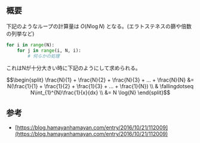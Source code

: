 ## 概要

下記のようなループの計算量は $O(N \log N)$ となる。(エラトステネスの篩や倍数の列挙など)
```Python
for i in range(N):
	for j in range(i, N, i):
		# 何らかの処理
```

これはNが十分大きい時に下記のようにして求められる。

$$\begin{split}
\frac{N}{1} + \frac{N}{2} + \frac{N}{3} + ... + \frac{N}{N} &= N(\frac{1}{1} + \frac{1}{2} + \frac{1}{3} + ... + \frac{1}{N}) \\
& \fallingdotseq N\int_{1}^{N}\frac{1}{x}{dx} \\
&= N \log{N}
\end{split}$$


## 参考
- [https://blog.hamayanhamayan.com/entry/2016/10/21/112009](https://blog.hamayanhamayan.com/entry/2016/10/21/112009)